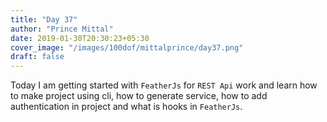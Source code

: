 ```yaml
---
title: "Day 37"
author: "Prince Mittal"
date: 2019-01-30T20:30:23+05:30
cover_image: "/images/100dof/mittalprince/day37.png"
draft: false
---
```


Today I am getting started with `FeatherJs` for `REST Api` work and learn how to make project using cli, how to generate service, how to add authentication in project and what is hooks in `FeatherJs`.
